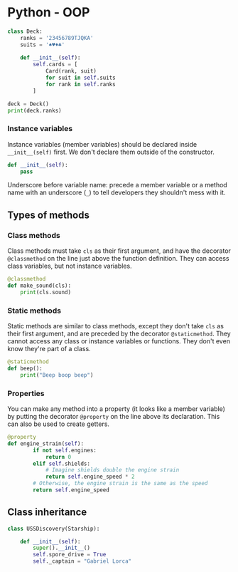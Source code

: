 # Python - OOP

```python
class Deck:
    ranks = '23456789TJQKA'
    suits = '♠♥♦♣'
    
    def __init__(self):
        self.cards = [
            Card(rank, suit)
            for suit in self.suits
            for rank in self.ranks
        ]

deck = Deck()
print(deck.ranks)
```

### Instance variables

Instance variables (member variables) should be declared inside 
`__init__(self)` first. We don't declare them outside of the constructor.

```python
def __init__(self):
    pass
```

Underscore before variable name: precede a member variable or a method 
name with an underscore (`_`) to tell developers they shouldn't mess with it.

## Types of methods

### Class methods
Class methods must take `cls` as their first argument, and have the decorator 
`@classmethod` on the line just above the function definition. They can access 
class variables, but not instance variables.

```python
@classmethod
def make_sound(cls):
    print(cls.sound)
```

### Static methods

Static methods are similar to class methods, except they don't take `cls` as 
their first argument, and are preceded by the decorator `@staticmethod`. 
They cannot access any class or instance variables or functions. They don't
even know they're part of a class.

```python
@staticmethod
def beep():
    print("Beep boop beep")
```

### Properties

You can make any method into a property (it looks like a member variable) by putting the decorator `@property` on the line above its declaration. This can also be used to create getters.

```python
@property
def engine_strain(self):
        if not self.engines:
            return 0
        elif self.shields:
            # Imagine shields double the engine strain
            return self.engine_speed * 2
        # Otherwise, the engine strain is the same as the speed
        return self.engine_speed
```

## Class inheritance

```python
class USSDiscovery(Starship):

    def __init__(self):
        super().__init__()
        self.spore_drive = True
        self._captain = "Gabriel Lorca"
```

